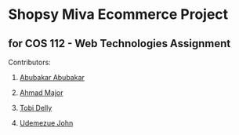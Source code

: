 # Shopsy Miva Ecommerce Project 
## for COS 112 - Web Technologies Assignment 

Contributors:

1. [Abubakar Abubakar](https://github.com/Azkiama-07)

2. [Ahmad Major](https://github.com/Ahmad081255)

3. [Tobi Delly](https://github.com/tobidelly)

4. [Udemezue John](https://github.com/udemezue01)